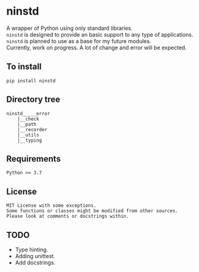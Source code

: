 # ninstd
A wrapper of Python using only standard libraries. <br>
`ninstd` is designed to provide an basic support to any type of applications. <br>
`ninstd` is planned to use as a base for my future modules. <br>
Currently, work on progress. A lot of change and error will be expected. <br>

## To install
```
pip install ninstd
```

## Directory tree
```
ninstd_____error
	|__check
	|__path
	|__recorder
	|__utils
	|__typing
```

## Requirements
```
Python >= 3.7
```

## License
```
MIT License with some exceptions.
Some functions or classes might be modified from other sources.
Please look at comments or docstrings within.
```
## TODO
- Type hinting.
- Adding unittest.
- Add docstrings.
